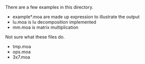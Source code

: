 There are a few examples in this directory.

 - example*.moa are made up expression to illustrate the output
 - lu.moa is lu decomposition implemented
 - mm.moa is matrix multiplication


Not sure what these files do.
 - tmp.moa
 - ops.moa
 - 3x7.moa
